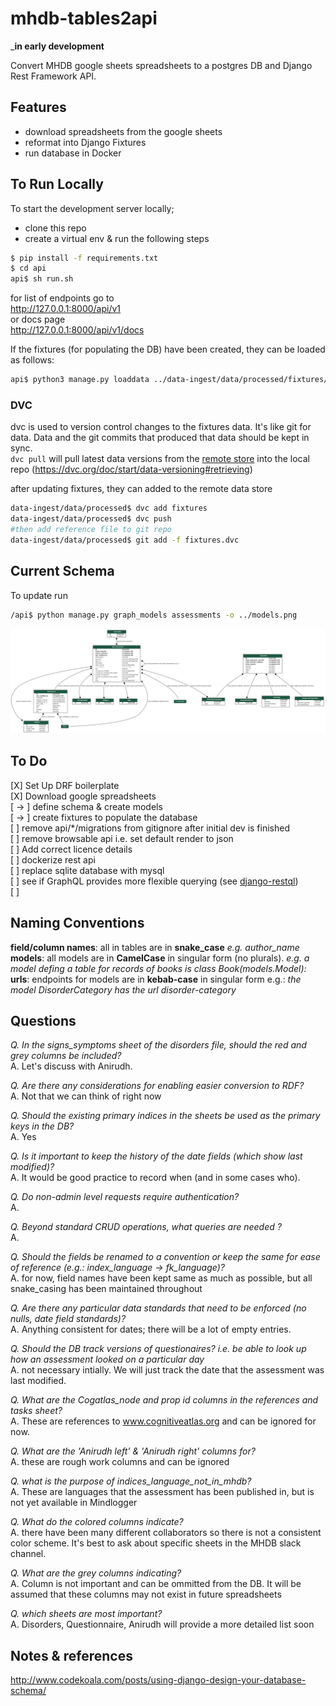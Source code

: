 # mhdb-tables2api
___in early development__  

Convert MHDB google sheets spreadsheets to a postgres DB and Django Rest Framework API.

## Features
* download spreadsheets from the google sheets
* reformat into Django Fixtures
* run database in Docker

## To Run Locally

To start the development server locally; 
- clone this repo
- create a virtual env & run the following steps

```bash
$ pip install -f requirements.txt
$ cd api
api$ sh run.sh
```
for list of endpoints go to  
http://127.0.0.1:8000/api/v1   
or docs page  
http://127.0.0.1:8000/api/v1/docs   

If the fixtures (for populating the DB) have been created, they can be loaded as follows:

```bash
api$ python3 manage.py loaddata ../data-ingest/data/processed/fixtures/Language.json
```
### DVC
dvc is used to version control changes to the fixtures data. It's like git for data. Data and the git commits that produced that data should be kept in sync.  
`dvc pull` will pull latest data versions from the [remote store](https://drive.google.com/drive/folders/1px-GJG4NQl-k9dEFG9ol3U7189nMxVKq?usp=sharing) into the local repo (https://dvc.org/doc/start/data-versioning#retrieving)


after updating fixtures, they can added to the remote data store  
```bash
data-ingest/data/processed$ dvc add fixtures
data-ingest/data/processed$ dvc push
#then add reference file to git repo
data-ingest/data/processed$ git add -f fixtures.dvc
```  

## Current Schema

To update run

```bash
/api$ python manage.py graph_models assessments -o ../models.png
```

![current Entity Relationship Diagram](./models.png)


## To Do

[X] Set Up DRF boilerplate  
[X] Download google spreadsheets   
[ -> ] define schema & create models  
[ -> ] create fixtures to populate the database  
[  ] remove api/*/migrations from gitignore after initial dev is finished    
[  ] remove browsable api i.e. set default render to json  
[  ] Add correct licence details  
[  ] dockerize rest api  
[  ] replace sqlite database with mysql  
[  ] see if GraphQL provides more flexible querying (see [django-restql](https://github.com/yezyilomo/django-restql))  
[  ] 


## Naming Conventions

**field/column names**: all  in tables are in **snake_case** *e.g. author_name*  
**models**: all models are in **CamelCase** in singular form (no plurals).  *e.g. a model defing a table for records of books is class Book(models.Model):*  
**urls**: endpoints for models are in **kebab-case** in singular form e.g.: *the model DisorderCategory has the url disorder-category*  

## Questions

_Q. In the signs_symptoms sheet of the disorders file, should the red and grey columns be included?_  
A. Let's discuss with Anirudh.

_Q. Are there any considerations for enabling easier conversion to RDF?_  
A.   Not that we can think of right now

_Q. Should the existing primary indices in the sheets be used as the primary keys in the DB?_  
A. Yes

_Q. Is it important to keep the history of the date fields (which show last modified)?_  
A. It would be good practice to record when (and in some cases who). 

_Q. Do non-admin level requests require authentication?_   
A.

_Q. Beyond standard CRUD operations, what queries are needed ?_  
A.

_Q. Should the fields be renamed to a convention or keep the same for ease of reference (e.g.: index_language -> fk_language)?_  
A. for now, field names have been kept same as much as possible, but all snake_casing has been maintained throughout

_Q. Are there any particular data standards that need to be enforced (no nulls, date field standards)?_  
A. Anything consistent for dates; there will be a lot of empty entries.


_Q. Should the DB track versions of questionaires? i.e. be able to look up how an assessment looked on a particular day_  
A.  not necessary intially. We will just track the date that the assessment was last modified.

_Q. What are the Cogatlas_node and prop id columns in the references and tasks sheet?_  
A.  These are references to www.cognitiveatlas.org and can be ignored for now.

_Q. What are the 'Anirudh left' & 'Anirudh right' columns for?_   
A. these are rough work columns and can be ignored

_Q. what is the purpose of indices_language_not_in_mhdb?_   
A. These are languages that the assessment has been published in, but is not yet available in Mindlogger  

_Q. What do the colored columns indicate?_  
A.  there have been many different collaborators so there is not a consistent color scheme. It's best to ask about specific sheets in the MHDB slack channel.  

_Q. What are the grey columns indicating?_   
A. Column is not important and can be ommitted from the DB. It will be assumed that these columns may not exist in future spreadsheets

_Q. which sheets are most important?_  
A. Disorders, Questionnaire, Anirudh will provide a more detailed list soon 


## Notes & references

http://www.codekoala.com/posts/using-django-design-your-database-schema/ 
